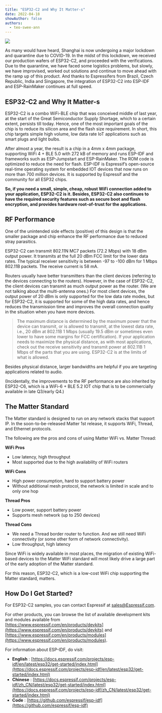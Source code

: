 ```yaml
---
title: "ESP32-C2 and Why It Matter-s"
date: 2022-04-18
showAuthor: false
authors: 
  - teo-swee-ann
---
```

![](https://miro.medium.com/v2/resize:fit:640/format:webp/1*XNuruOnvm_geYSCEbvfTJw.jpeg)

As many would have heard, Shanghai is now undergoing a major lockdown and quarantine due to COVID-19. In the midst of this lockdown, we received our production wafers of ESP32-C2, and proceeded with the verifications. Due to the quarantine, we have faced some logistics problems, but slowly, we have improvised, worked out solutions and continue to move ahead with the ramp up of this product. And thanks to Espressifers from Brazil, Czech Republic, India and Singapore, the integration of ESP32-C2 into ESP-IDF and ESP-RainMaker continues at full speed.

## ESP32-C2 and Why It Matter-s

ESP32-C2 is a combo WiFi-BLE chip that was conceived middle of last year, at the start of the Great Semiconductor Supply Shortage, which to a certain extent, persists till today. Hence, one of the most important goals of the chip is to reduce its silicon area and the flash size requirement. In short, this chip targets simple high volume, low data rate IoT applications such as smart plugs and light bulbs.

After almost a year, the result is a chip in a 4mm x 4mm package, supporting WiFi 4 + BLE 5.0 with 272 kB of memory and runs ESP-IDF and frameworks such as ESP-Jumpstart and ESP-RainMaker. The ROM code is optimized to reduce the need for flash. ESP-IDF is Espressif’s open-source real-time operating system for embedded IOT devices that now runs on more than 700 million devices. It is supported by Espressif and the community for all ESP32 chips.

__So, if you need a small, simple, cheap, robust WiFi connection added to your application, ESP32-C2 is it. Besides, ESP32-C2 also continues to have the required security features such as secure boot and flash encryption, and provides hardware root-of-trust for the applications.__ 

## RF Performance

One of the unintended side effects (positive) of this design is that the smaller package and chip enhance the RF performance due to reduced stray parasitics.

ESP32-C2 can transmit 802.11N MC7 packets (72.2 Mbps) with 18 dBm output power. It transmits at the full 20 dBm FCC limit for the lower data rates. The typical receiver sensitivity is between -97 to -100 dBm for 1 Mbps 802.11B packets. The receive current is 58 mA.

Routers usually have better transmitters than the client devices (referring to the devices connecting to the routers). However, in the case of ESP32-C2, the client devices can transmit as much output power as the router. (We are not talking about the multi-antenna ones.) For most client devices, the output power of 20 dBm is only supported for the low data rate modes, but for ESP32-C2, it is supported for some of the high data rates, and hence reduces the transmission time and improves the overall connection quality in the situation when you have more devices.

> The maximum distance is determined by the maximum power that the device can transmit, or is allowed to transmit, at the lowest data rate, i.e., 20 dBm at 802.11B 1 Mbps (usually 19.5 dBm or sometimes even lower to have some margins for FCC certification). If your application needs to maximize the physical distance, as with most applications, check out the receive sensitivity and transmit power at 802.11B 1 Mbps of the parts that you are using. ESP32-C2 is at the limits of what is allowed.

Besides physical distance, larger bandwidths are helpful if you are targeting applications related to audio.

(Incidentally, the improvements to the RF performance are also inherited by ESP32-C6, which is a WiFi-6 + BLE 5.2 IOT chip that is to be commercially available in late Q3/early Q4.)

## The Matter Standard

The Matter standard is designed to run on any network stacks that support IP. In the soon-to-be-released Matter 1st release, it supports WiFi, Thread, and Ethernet protocols.

The following are the pros and cons of using Matter WiFi vs. Matter Thread:

__WiFi Pros__ 

- Low latency, high throughput
- Most supported due to the high availability of WiFi routers

__WiFi Cons__ 

- High power consumption, hard to support battery power
- Without additional mesh protocol, the network is limited in scale and to only one hop

__Thread Pros__ 

- Low power, support battery power
- Supports mesh network (up to 250 devices)

__Thread Cons__ 

- We need a Thread border router to function. And we still need WiFi connectivity (or some other form of network connectivity).
- Low throughput, high latency

Since WiFi is widely available in most places, the migration of existing WiFi-based devices to the Matter WiFi standard will most likely drive a large part of the early adoption of the Matter standard.

For this reason, ESP32-C2, which is a low-cost WiFi chip supporting the Matter standard, matters.

## How Do I Get Started?

For ESP32-C2 samples, you can contact Espressif at sales@Espressif.com.

For other products, you can browse the list of available development kits and modules available from [https://www.espressif.com/en/products/devkits](https://www.espressif.com/en/products/devkits) and [https://www.espressif.com/en/products/modules](https://www.espressif.com/en/products/modules).

For information about ESP-IDF, do visit:

- __English__ : [https://docs.espressif.com/projects/esp-idf/en/latest/esp32/get-started/index.html](https://docs.espressif.com/projects/esp-idf/en/latest/esp32/get-started/index.html)
- __Chinese__ : [https://docs.espressif.com/projects/esp-idf/zh_CN/latest/esp32/get-started/index.html](https://docs.espressif.com/projects/esp-idf/zh_CN/latest/esp32/get-started/index.html)
- __Code__ : [https://github.com/espressif/esp-idf](https://github.com/espressif/esp-idf)
